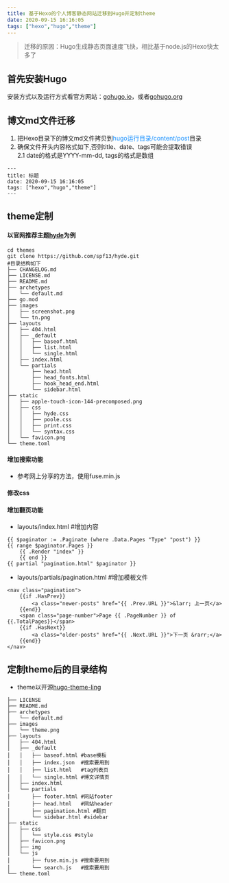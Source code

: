 ```yaml
---
title: 基于Hexo的个人博客静态网站迁移到Hugo并定制theme
date: 2020-09-15 16:16:05
tags: ["hexo","hugo","theme"]
---
```


> 迁移的原因：Hugo生成静态页面速度飞快，相比基于node.js的Hexo快太多了

## 首先安装Hugo
安装方式以及运行方式看官方网站：[gohugo.io](https://gohugo.io)，或者[gohugo.org](https://www.gohugo.org/)

## 博文md文件迁移
1. 把Hexo目录下的博文md文件拷贝到<font color="#1890ff">hugo运行目录/content/post</font>目录
2. 确保文件开头内容格式如下,否则title、date、tags可能会提取错误  
2.1  date的格式是YYYY-mm-dd, tags的格式是数组
```
---
title: 标题
date: 2020-09-15 16:16:05
tags: ["hexo","hugo","theme"]  
---
```

## theme定制
#### 以官网推荐主题[hyde](https://github.com/spf13/hyde)为例
```
cd themes
git clone https://github.com/spf13/hyde.git
#目录结构如下
├── CHANGELOG.md
├── LICENSE.md
├── README.md
├── archetypes
│   └── default.md
├── go.mod
├── images
│   ├── screenshot.png
│   └── tn.png
├── layouts
│   ├── 404.html
│   ├── _default
│   │   ├── baseof.html
│   │   ├── list.html
│   │   └── single.html
│   ├── index.html
│   └── partials
│       ├── head.html
│       ├── head_fonts.html
│       ├── hook_head_end.html
│       └── sidebar.html
├── static
│   ├── apple-touch-icon-144-precomposed.png
│   ├── css
│   │   ├── hyde.css
│   │   ├── poole.css
│   │   ├── print.css
│   │   └── syntax.css
│   └── favicon.png
└── theme.toml
```
#### 增加搜索功能
* 参考网上分享的方法，使用fuse.min.js
#### 修改css
#### 增加翻页功能
* layouts/index.html #增加内容
```
{{ $paginator := .Paginate (where .Data.Pages "Type" "post") }}
{{ range $paginator.Pages }}
    {{ .Render "index" }}
    {{ end }}
{{ partial "pagination.html" $paginator }}
```
* layouts/partials/pagination.html #增加模板文件
```
<nav class="pagination">
	{{if .HasPrev}}
	    <a class="newer-posts" href="{{ .Prev.URL }}">&larr; 上一页</a>
	{{end}}
	<span class="page-number">Page {{ .PageNumber }} of {{.TotalPages}}</span>
	{{if .HasNext}}
	    <a class="older-posts" href="{{ .Next.URL }}">下一页 &rarr;</a>
	{{end}}
</nav>
```

## 定制theme后的目录结构
* theme以开源[hugo-theme-ling](https://github.com/jangworn/hugo-theme-ling)
```
├── LICENSE
├── README.md
├── archetypes
│   └── default.md
├── images
│   └── theme.png
├── layouts
│   ├── 404.html
│   ├── _default
│   │   ├── baseof.html #base模板
│   │   ├── index.json  #搜索要用到
│   │   ├── list.html   #tag列表页
│   │   └── single.html #博文详情页
│   ├── index.html
│   └── partials
│       ├── footer.html #网站footer
│       ├── head.html   #网站header
│       ├── pagination.html #翻页
│       └── sidebar.html #sidebar
├── static
│   ├── css
│   │   └── style.css #style
│   ├── favicon.png
│   ├── img
│   └── js
│       ├── fuse.min.js #搜索要用到
│       └── search.js   #搜索要用到
└── theme.toml
```
